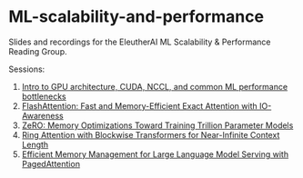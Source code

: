 # ML-scalability-and-performance
Slides and recordings for the EleutherAI ML Scalability &amp; Performance Reading Group.

Sessions:

1. [Intro to GPU architecture, CUDA, NCCL, and common ML performance bottlenecks](./session_1/)
2. [FlashAttention: Fast and Memory-Efficient Exact Attention with IO-Awareness](./session_2/)
3. [ZeRO: Memory Optimizations Toward Training Trillion Parameter Models](./session_3/)
4. [Ring Attention with Blockwise Transformers for Near-Infinite Context Length](./session_4)
5. [Efficient Memory Management for Large Language Model Serving with PagedAttention](./session_5/)